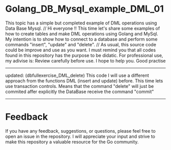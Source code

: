 # Golang_DB_Mysql_example_DML_01
This topic has a simple but completed example of DML  operations using Data Base Mysql.
//
Hi everyone !!
This time let's share some examples of how to create tables and make DML operations using Golang and MySql. My intention is to show how to connect to a database and perform some commands "insert", "update" and "delete".
//
As usual, this source code could be improve and use as you want. I must remind you that all codes found in this repository has the purpose to be didatic. For professional use, my adivise is: Review carefully before use.
I hope to help you. Good practise
**********
updated: (dbfullexercise_DML_delete)
This code I will use a different approach from the functions DML (insert and update) before.  This time lets use transaction controls. Means that the command "delete" will just be commited affer explicitly the DataBase receive the command "commit"
**********
# Feedback
If you have any feedback, suggestions, or questions, please feel free to open an issue in the repository. I will appreciate your input and strive to make this repository a valuable resource for the Go community.
